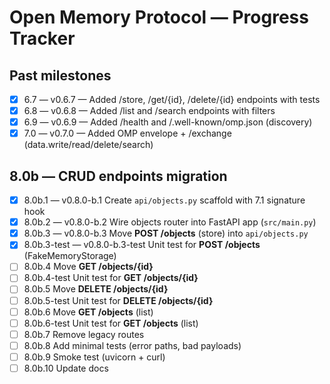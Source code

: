 # Open Memory Protocol — Progress Tracker

## Past milestones
- [x] 6.7 — v0.6.7 — Added /store, /get/{id}, /delete/{id} endpoints with tests
- [x] 6.8 — v0.6.8 — Added /list and /search endpoints with filters
- [x] 6.9 — v0.6.9 — Added /health and /.well-known/omp.json (discovery)
- [x] 7.0 — v0.7.0 — Added OMP envelope + /exchange (data.write/read/delete/search)

## 8.0b — CRUD endpoints migration
- [x] 8.0b.1 — v0.8.0-b.1 Create `api/objects.py` scaffold with 7.1 signature hook
- [x] 8.0b.2 — v0.8.0-b.2 Wire objects router into FastAPI app (`src/main.py`)
- [x] 8.0b.3 — v0.8.0-b.3 Move **POST /objects** (store) into `api/objects.py`
- [x] 8.0b.3-test — v0.8.0-b.3-test Unit test for **POST /objects** (FakeMemoryStorage)
- [ ] 8.0b.4 Move **GET /objects/{id}**
- [ ] 8.0b.4-test Unit test for **GET /objects/{id}**
- [ ] 8.0b.5 Move **DELETE /objects/{id}**
- [ ] 8.0b.5-test Unit test for **DELETE /objects/{id}**
- [ ] 8.0b.6 Move **GET /objects** (list)
- [ ] 8.0b.6-test Unit test for **GET /objects** (list)
- [ ] 8.0b.7 Remove legacy routes
- [ ] 8.0b.8 Add minimal tests (error paths, bad payloads)
- [ ] 8.0b.9 Smoke test (uvicorn + curl)
- [ ] 8.0b.10 Update docs
